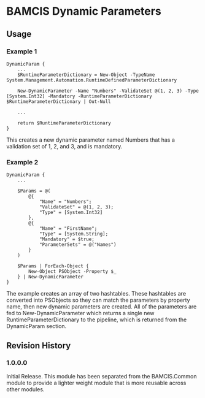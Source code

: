# BAMCIS Dynamic Parameters

## Usage

### Example 1

    DynamicParam {
	    ...
		$RuntimeParameterDictionary = New-Object -TypeName System.Management.Automation.RuntimeDefinedParameterDictionary

		New-DynamicParameter -Name "Numbers" -ValidateSet @(1, 2, 3) -Type [System.Int32] -Mandatory -RuntimeParameterDictionary $RuntimeParameterDictionary | Out-Null

		...

		return $RuntimeParameterDictionary
	}

This creates a new dynamic parameter named Numbers that has a validation set of 1, 2, and 3, and is mandatory.

### Example 2

    DynamicParam {
	    ...

		$Params = @(
			@{
				"Name" = "Numbers";
				"ValidateSet" = @(1, 2, 3);
				"Type" = [System.Int32]
			},
			@{
				"Name" = "FirstName";
				"Type" = [System.String];
				"Mandatory" = $true;
				"ParameterSets" = @("Names")
			}
		)

		$Params | ForEach-Object {
			New-Object PSObject -Property $_ 
		} | New-DynamicParameter
	}

The example creates an array of two hashtables. These hashtables are converted into PSObjects so they can match the parameters by property name, then new dynamic parameters are created. All of the parameters are fed to New-DynamicParameter which returns a single new RuntimeParameterDictionary to the pipeline, which is returned from the DynamicParam section.

## Revision History

### 1.0.0.0
Initial Release. This module has been separated from the BAMCIS.Common module to provide a lighter weight module that is more reusable across other modules.